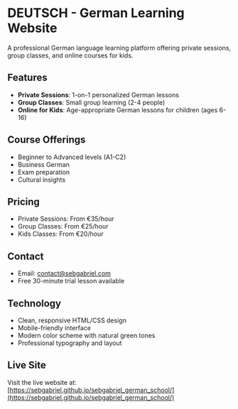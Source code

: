 # DEUTSCH - German Learning Website

A professional German language learning platform offering private sessions, group classes, and online courses for kids.

## Features

- **Private Sessions**: 1-on-1 personalized German lessons
- **Group Classes**: Small group learning (2-4 people)
- **Online for Kids**: Age-appropriate German lessons for children (ages 6-16)

## Course Offerings

- Beginner to Advanced levels (A1-C2)
- Business German
- Exam preparation
- Cultural insights

## Pricing

- Private Sessions: From €35/hour
- Group Classes: From €25/hour
- Kids Classes: From €20/hour

## Contact

- Email: contact@sebgabriel.com
- Free 30-minute trial lesson available

## Technology

- Clean, responsive HTML/CSS design
- Mobile-friendly interface
- Modern color scheme with natural green tones
- Professional typography and layout

## Live Site

Visit the live website at: [https://sebgabriel.github.io/sebgabriel_german_school/](https://sebgabriel.github.io/sebgabriel_german_school/)